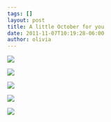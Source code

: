 ```yaml
---
tags: []
layout: post
title: A little October for you
date: 2011-11-07T10:19:28-06:00
author: olivia
---
```


![](/media/luat0h309G1qfd5w2.jpg)

![](/media/luat0vSFaH1qfd5w2.jpg)

![](/media/luatb9ZzYE1qfd5w2.jpg)

![](/media/luatbo86Za1qfd5w2.jpg)

![](/media/luatbwCrgU1qfd5w2.jpg)

